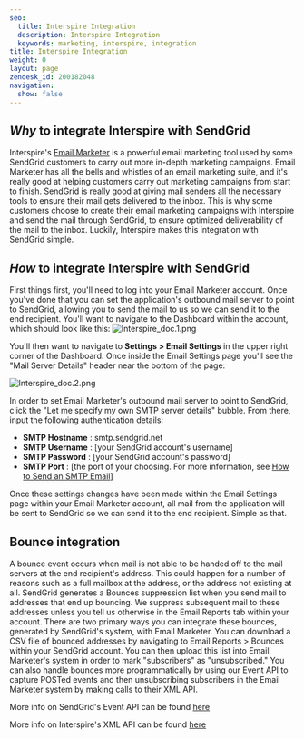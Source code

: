 ```yaml
---
seo:
  title: Interspire Integration
  description: Interspire Integration
  keywords: marketing, interspire, integration
title: Interspire Integration
weight: 0
layout: page
zendesk_id: 200182048
navigation:
  show: false
---
```


## _Why_ to integrate Interspire with SendGrid

Interspire's [Email Marketer](http://www.interspire.com/emailmarketer/) is a powerful email marketing tool used by some SendGrid customers to carry out more in-depth marketing campaigns. Email Marketer has all the bells and whistles of an email marketing suite, and it's really good at helping customers carry out marketing campaigns from start to finish. SendGrid is really good at giving mail senders all the necessary tools to ensure their mail gets delivered to the inbox. This is why some customers choose to create their email marketing campaigns with Interspire and send the mail through SendGrid, to ensure optimized deliverability of the mail to the inbox. Luckily, Interspire makes this integration with SendGrid simple.

## _How_ to integrate Interspire with SendGrid

First things first, you'll need to log into your Email Marketer account. Once you've done that you can set the application's outbound mail server to point to SendGrid, allowing you to send the mail to us so we can send it to the end recipient. You'll want to navigate to the Dashboard within the account, which should look like this: ![Interspire_doc.1.png](https://sendgrid.zendesk.com/attachments/token/adaznndwouktdj1/?name=Interspire_doc.1.png)

You'll then want to navigate to **Settings > Email Settings** in the upper right corner of the Dashboard. Once inside the Email Settings page you'll see the "Mail Server Details" header near the bottom of the page:

![Interspire_doc.2.png](https://sendgrid.zendesk.com/attachments/token/poikwudjgiidmmx/?name=Interspire_doc.2.png)

In order to set Email Marketer's outbound mail server to point to SendGrid, click the "Let me specify my own SMTP server details" bubble. From there, input the following authentication details:

- **SMTP Hostname** : smtp.sendgrid.net
- **SMTP Username** : [your SendGrid account's username]
- **SMTP Password** : [your SendGrid account's password]
- **SMTP Port** : [the port of your choosing. For more information, see [How to Send an SMTP Email](https://sendgrid.com/docs/API_Reference/SMTP_API/getting_started_smtp.html)]

Once these settings changes have been made within the Email Settings page within your Email Marketer account, all mail from the application will be sent to SendGrid so we can send it to the end recipient. Simple as that.

## Bounce integration

A bounce event occurs when mail is not able to be handed off to the mail servers at the end recipient's address. This could happen for a number of reasons such as a full mailbox at the address, or the address not existing at all. SendGrid generates a Bounces suppression list when you send mail to addresses that end up bouncing. We suppress subsequent mail to these addresses unless you tell us otherwise in the Email Reports tab within your account. There are two primary ways you can integrate these bounces, generated by SendGrid's system, with Email Marketer. You can download a CSV file of bounced addresses by navigating to Email Reports > Bounces within your SendGrid account. You can then upload this list into Email Marketer's system in order to mark "subscribers" as "unsubscribed." You can also handle bounces more programmatically by using our Event API to capture POSTed events and then unsubscribing subscribers in the Email Marketer system by making calls to their XML API.

More info on SendGrid's Event API can be found [here](http://sendgrid.com/docs/API_Reference/Webhooks/event.html)

More info on Interspire's XML API can be found [here](http://www.interspire.com/emailmarketer/pdf/XMLApiDocumentation.pdf)

 
